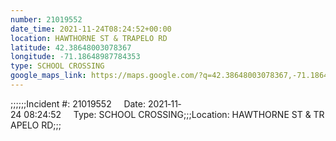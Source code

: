 ```yaml
---
number: 21019552
date_time: 2021-11-24T08:24:52+00:00
location: HAWTHORNE ST & TRAPELO RD
latitude: 42.38648003078367
longitude: -71.18648987784353
type: SCHOOL CROSSING
google_maps_link: https://maps.google.com/?q=42.38648003078367,-71.18648987784353
---
```


;;;;;;Incident #: 21019552     Date: 2021‐11‐24 08:24:52     Type: SCHOOL CROSSING;;;Location: HAWTHORNE ST & TRAPELO RD;;;
